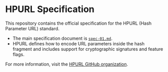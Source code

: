 # HPURL Specification

This repository contains the official specification for the HPURL (Hash Parameter URL) standard.

- The main specification document is [`spec-01.md`](./spec-01.md).
- HPURL defines how to encode URL parameters inside the hash fragment and includes support for cryptographic signatures and feature flags.

For more information, visit the [HPURL GitHub organization](https://github.com/hpurl).